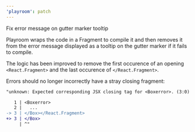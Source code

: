 ```yaml
---
'playroom': patch
---
```


Fix error message on gutter marker tooltip

Playroom wraps the code in a Fragment to compile it and then removes it from the error message displayed as a tooltip on the gutter marker if it fails to compile.

The logic has been improved to remove the first occurence of an opening `<React.Fragment>` and the last occurence of `</React.Fragment>`.

Errors should no longer incorrectly have a stray closing fragment:

```diff
"unknown: Expected corresponding JSX closing tag for <Boxerror>. (3:0)

   1 | <Boxerror>
   2 |   ...
-> 3 | </Box></React.Fragment>
+> 3 | </Box>
     | ^"
```
